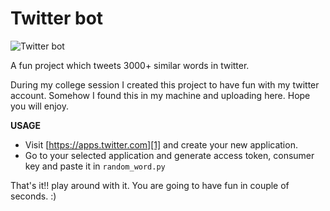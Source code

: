 # Twitter bot

![Twitter bot][1]


  [1]: https://i.stack.imgur.com/ccGXq.png

A fun project which tweets 3000+ similar words in twitter. 

During my college session I created this project to have fun with my twitter account. Somehow I found this in my machine and uploading here. Hope you will enjoy.

**USAGE**

 - Visit [https://apps.twitter.com][1] and create your new application.
 - Go to your selected application and generate access token, consumer key and paste it in `random_word.py`

That's it!! play around with it. You are going to have fun in couple of seconds. :)

  [1]: https://apps.twitter.com
